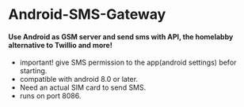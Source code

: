 # Android-SMS-Gateway
#### Use Android as GSM server and send sms with API, the homelabby alternative to Twillio and more!
- important! give SMS permission to the app(android settings) befor starting.
- compatible with android 8.0 or later.
- Need an actual SIM card to send SMS.
- runs on port 8086.